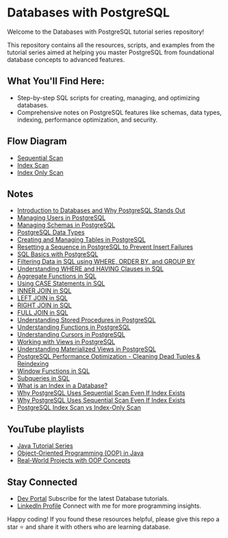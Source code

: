 # Databases with PostgreSQL
Welcome to the Databases with PostgreSQL tutorial series repository!

This repository contains all the resources, scripts, and examples from the tutorial series aimed at helping you master PostgreSQL 
from foundational database concepts to advanced features.

## What You'll Find Here:
* Step-by-step SQL scripts for creating, managing, and optimizing databases.
* Comprehensive notes on PostgreSQL features like schemas, data types, indexing, performance optimization, and security.

## Flow Diagram
- [Sequential Scan](flowDig/seqScan.md)
- [Index Scan](flowDig/indexScan.md)
- [Index Only Scan](flowDig/indexOnlyScan.md)

## Notes 
- [Introduction to Databases and Why PostgreSQL Stands Out](notes/introduction-to-databases.md)
- [Managing Users in PostgreSQL](notes/users.md)
- [Managing Schemas in PostgreSQL](notes/schemas.md)
- [PostgreSQL Data Types](notes/data-types.md)
- [Creating and Managing Tables in PostgreSQL](notes/tables.md)
- [Resetting a Sequence in PostgreSQL to Prevent Insert Failures](notes/resetting-sequence.md)
- [SQL Basics with PostgreSQL](notes/crud.md)
- [Filtering Data in SQL using WHERE, ORDER BY, and GROUP BY](notes/filtering.md)
- [Understanding WHERE and HAVING Clauses in SQL](notes/where-vs-having.md)
- [Aggregate Functions in SQL](notes/aggregate-functions.md)
- [Using CASE Statements in SQL](notes/case.md)
- [INNER JOIN in SQL](notes/inner-join.md)
- [LEFT JOIN in SQL](notes/left-join.md)
- [RIGHT JOIN in SQL](notes/right-join.md)
- [FULL JOIN in SQL](notes/full-join.md)
- [Understanding Stored Procedures in PostgreSQL](notes/storedProcedure.md)
- [Understanding Functions in PostgreSQL](notes/functions.md)
- [Understanding Cursors in PostgreSQL](notes/cursors.md)
- [Working with Views in PostgreSQL](notes/views.md)
- [Understanding Materialized Views in PostgreSQL](notes/materialized-view.md)
- [PostgreSQL Performance Optimization - Cleaning Dead Tuples & Reindexing](notes/dead-tuple-and-reindexing.md)
- [Window Functions in SQL](notes/window-functions.md)
- [Subqueries in SQL](notes/subqueries.md)
- [What is an Index in a Database?](notes/index-in-database.md)
- [Why PostgreSQL Uses Sequential Scan Even If Index Exists](notes/sequentialScanOverIndexScan.md)
- [Why PostgreSQL Uses Sequential Scan Even If Index Exists](notes/sequentialScanOverIndexScan.md)
- [PostgreSQL Index Scan vs Index-Only Scan](notes/index-vs-indexOnly-scan.md)

## YouTube playlists
* [Java Tutorial Series](https://www.youtube.com/playlist?list=PLKrxcqbQdCgZDkAiCs6uGFK7yzhFkjNJU)
* [Object-Oriented Programming (OOP) in Java](https://www.youtube.com/playlist?list=PLKrxcqbQdCgbF2t_O8w2Kjx0R7qYTA2XB)
* [Real-World Projects with OOP Concepts](https://www.youtube.com/playlist?list=PLKrxcqbQdCgaAtUObt11xA63eO7kx4Epj)

## Stay Connected
* [Dev Portal](https://www.youtube.com/@DevPortal2114)
Subscribe for the latest Database tutorials.
* [LinkedIn Profile](https://www.linkedin.com/in/nakul-mitra-microservices-spring-boot-java-postgresql/)
Connect with me for more programming insights.

Happy coding! If you found these resources helpful, please give this repo a star ⭐ and share it with others who are learning database.